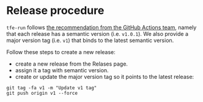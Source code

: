 # Release procedure

`tfe-run` follows [the recommendation from the GitHub Actions team][actions-versioning], namely that each release has a semantic version (i.e. `v1.0.1`). We also provide a major version tag (i.e. `v1`) that binds to the latest semantic version.

[actions-versioning]: https://github.com/actions/toolkit/blob/master/docs/action-versioning.md#versioning

Follow these steps to create a new release:
- create a new release from the Relases page.
- assign it a tag with semantic version.
- create or update the major version tag so it points to the latest release:
```
git tag -fa v1 -m "Update v1 tag"
git push origin v1 --force
```
